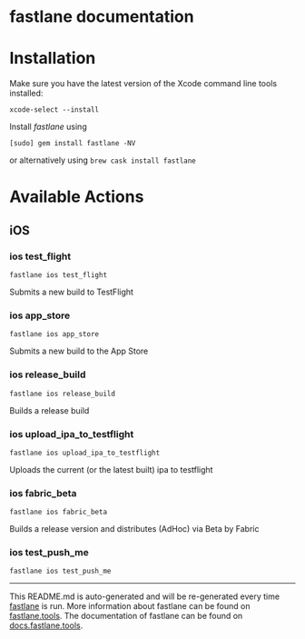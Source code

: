 fastlane documentation
================
# Installation

Make sure you have the latest version of the Xcode command line tools installed:

```
xcode-select --install
```

Install _fastlane_ using
```
[sudo] gem install fastlane -NV
```
or alternatively using `brew cask install fastlane`

# Available Actions
## iOS
### ios test_flight
```
fastlane ios test_flight
```
Submits a new build to TestFlight
### ios app_store
```
fastlane ios app_store
```
Submits a new build to the App Store
### ios release_build
```
fastlane ios release_build
```
Builds a release build
### ios upload_ipa_to_testflight
```
fastlane ios upload_ipa_to_testflight
```
Uploads the current (or the latest built) ipa to testflight
### ios fabric_beta
```
fastlane ios fabric_beta
```
Builds a release version and distributes (AdHoc) via Beta by Fabric
### ios test_push_me
```
fastlane ios test_push_me
```


----

This README.md is auto-generated and will be re-generated every time [fastlane](https://fastlane.tools) is run.
More information about fastlane can be found on [fastlane.tools](https://fastlane.tools).
The documentation of fastlane can be found on [docs.fastlane.tools](https://docs.fastlane.tools).
